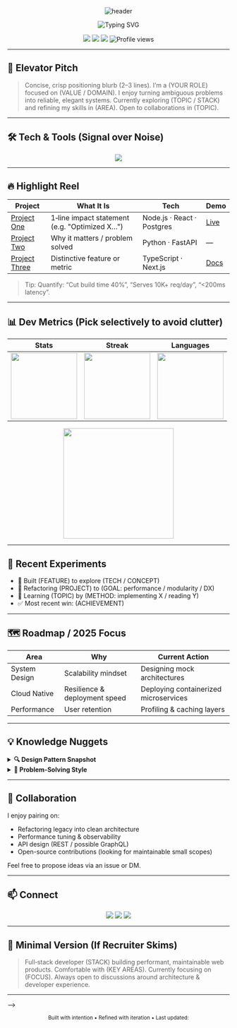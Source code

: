 <!-- =========================================================
   PERSONAL BRAND HEADER (Choose 1 of 3 variants)
========================================================= -->

<!-- Variant A: Gradient Capsule -->
<div align="center">
  <img src="https://capsule-render.vercel.app/api?type=waving&height=180&text=Kshitij%20Mishra&fontAlign=50&fontAlignY=35&color=0:6a11cb,100:2575fc&fontColor=ffffff&fontSize=42&animation=fadeIn" alt="header"/>
</div>

<!-- Variant B: Minimal Typographic (uncomment to use)
<h1 align="center">Hi, I'm <strong>Kshitij Mishra</strong> 👋</h1>
<h3 align="center">Building things at the intersection of software engineering, systems design & curiosity.</h3>
-->

<!-- Variant C: Banner Image (create your own and host in repo assets)
<div align="center">
  <img src="assets/banner.png" alt="Banner" width="100%" />
</div>
-->

<!-- Animated tagline -->
<p align="center">
  <img src="https://readme-typing-svg.demolab.com?font=Fira+Code&weight=500&pause=1000&center=true&vCenter=true&random=false&width=520&lines=Full+Stack+Developer;Crafting+Scalable+Web+Experiences;Open+Source+Learner+%26+Builder;Always+Iterating+%F0%9F%9A%80" alt="Typing SVG" />
</p>

<!-- Quick identity badges -->
<p align="center">
  <a href="https://linkedin.com/in/your-handle"><img src="https://img.shields.io/badge/LinkedIn-0a66c2?style=flat&logo=linkedin&logoColor=white" /></a>
  <a href="mailto:your.email@example.com"><img src="https://img.shields.io/badge/Email-DB4437?style=flat&logo=gmail&logoColor=white" /></a>
  <a href="https://your-portfolio.com"><img src="https://img.shields.io/badge/Portfolio-111111?style=flat&logo=vercel&logoColor=white" /></a>
  <img src="https://komarev.com/ghpvc/?username=codekshitij&style=flat&color=6a11cb" alt="Profile views" />
</p>

---

## 🧭 Elevator Pitch
> Concise, crisp positioning blurb (2–3 lines).
I’m a (YOUR ROLE) focused on (VALUE / DOMAIN). I enjoy turning ambiguous problems into reliable, elegant systems. Currently exploring (TOPIC / STACK) and refining my skills in (AREA). Open to collaborations in (TOPIC).

---

## 🛠️ Tech & Tools (Signal over Noise)

<!-- Option 1: Skill Icons -->
<p align="center">
  <img src="https://skillicons.dev/icons?i=python,js,ts,java,cpp,react,nextjs,nodejs,express,postgres,mongodb,docker,aws,git,linux" />
</p>

<!-- Option 2: Categorized (uncomment if you prefer text)
**Languages:** Python · JavaScript · TypeScript · Java · C++  
**Frontend:** React · Next.js · Tailwind · (others)  
**Backend:** Node.js · Express · (NestJS?) · REST / (GraphQL?)  
**Data:** PostgreSQL · MongoDB · Redis  
**Cloud/Infra:** AWS (EC2, S3, Lambda?) · Docker · CI/CD  
**Other:** Testing (Jest / PyTest), Design Patterns, System Design
-->

---

## 🔥 Highlight Reel
<!-- Replace with your best-impact repositories -->

| Project | What It Is | Tech | Demo |
|---------|------------|------|------|
| [Project One](https://github.com/codekshitij/REPO1) | 1‑line impact statement (e.g. "Optimized X…") | Node.js · React · Postgres | [Live](https://example.com) |
| [Project Two](https://github.com/codekshitij/REPO2) | Why it matters / problem solved | Python · FastAPI | — |
| [Project Three](https://github.com/codekshitij/REPO3) | Distinctive feature or metric | TypeScript · Next.js | [Docs](https://example.com) |

> Tip: Quantify: “Cut build time 40%”, “Serves 10K+ req/day”, “<200ms latency”.

---

## 📊 Dev Metrics (Pick selectively to avoid clutter)

<div align="center">
  
| Stats | Streak | Languages |
|-------|--------|-----------|
| <img src="https://github-readme-stats.vercel.app/api?username=codekshitij&show_icons=true&theme=tokyonight&hide_border=true" height="150"/> | <img src="https://streak-stats.demolab.com?user=codekshitij&theme=tokyonight&hide_border=true" height="150"/> | <img src="https://github-readme-stats.vercel.app/api/top-langs/?username=codekshitij&layout=compact&theme=tokyonight&hide_border=true&langs_count=8" height="150"/> |

<!-- Optional Activity Graph -->
<img src="https://github-readme-activity-graph.vercel.app/graph?username=codekshitij&theme=tokyo-night&hide_border=true&area=true" height="250" />

</div>

<!-- If you use WakaTime -->
<!--
### ⏱️ Weekly Coding Time
<a href="https://wakatime.com/@yourid"><img src="https://github-readme-stats.vercel.app/api/wakatime?username=yourid&layout=compact&theme=tokyonight&hide_border=true"/></a>
-->

---

## 🧪 Recent Experiments
- 🚀 Built (FEATURE) to explore (TECH / CONCEPT)
- 🧵 Refactoring (PROJECT) to (GOAL: performance / modularity / DX)
- 🧠 Learning (TOPIC) by (METHOD: implementing X / reading Y)
- ✅ Most recent win: (ACHIEVEMENT)

---

## 🗺️ Roadmap / 2025 Focus
| Area | Why | Current Action |
|------|-----|----------------|
| System Design | Scalability mindset | Designing mock architectures |
| Cloud Native | Resilience & deployment speed | Deploying containerized microservices |
| Performance | User retention | Profiling & caching layers |

---

## 💡 Knowledge Nuggets
<details>
<summary><b>🔍 Design Pattern Snapshot</b></summary>

| Pattern | Where You Used It |
|--------|-------------------|
| Strategy | Swappable (module/service) in (PROJECT) |
| Factory | Instance creation in (FEATURE) |
| Caching Layer | Reduced API calls by X% |

</details>

<details>
<summary><b>🧩 Problem-Solving Style</b></summary>
Emphasis on:
1. Clarifying constraints  
2. Measuring baselines  
3. Iterating with instrumentation  
4. Writing for humans first  
</details>

---

## 🤝 Collaboration
I enjoy pairing on:
- Refactoring legacy into clean architecture
- Performance tuning & observability
- API design (REST / possible GraphQL)
- Open-source contributions (looking for maintainable small scopes)

Feel free to propose ideas via an issue or DM.

---

## 📫 Connect
<p align="center">
  <a href="https://linkedin.com/in/your-handle"><img src="https://img.shields.io/badge/LinkedIn-0a66c2?style=for-the-badge&logo=linkedin&logoColor=white" /></a>
  <a href="mailto:your.email@example.com"><img src="https://img.shields.io/badge/Email-DB4437?style=for-the-badge&logo=gmail&logoColor=white" /></a>
  <a href="https://your-portfolio.com"><img src="https://img.shields.io/badge/Portfolio-000000?style=for-the-badge&logo=vercel&logoColor=white" /></a>
  <!-- <a href="https://dev.to/yourhandle"><img src="https://img.shields.io/badge/Blog-181717?style=for-the-badge&logo=dev.to&logoColor=white" /></a> -->
</p>

---

## 🧬 Minimal Version (If Recruiter Skims)
> Full‑stack developer (STACK) building performant, maintainable web products. Comfortable with (KEY AREAS). Currently focusing on (FOCUS). Always open to discussions around architecture & developer experience.

---

<!-- =========================
  OPTIONAL BADGES / SECTIONS
========================= -->
<!-- Holopin Badges (if you have) -->
<!-- <p align="center"><a href="https://holopin.io/@yourhandle"><img src="https://holopin.me/yourhandle" alt="holopin badges"/></a></p> -->

<!-- Blog posts automation (GitHub Action can inject here)
### 📝 Latest Articles
<!-- BLOG-POST-LIST:START -->
<!-- BLOG-POST-LIST:END -->
-->

<!-- Contribution Snake (light/dark)
<p align="center">
  <picture>
    <source media="(prefers-color-scheme: dark)" srcset="https://raw.githubusercontent.com/codekshitij/codekshitij/output/github-contribution-grid-snake-dark.svg">
    <img alt="snake animation" src="https://raw.githubusercontent.com/codekshitij/codekshitij/output/github-contribution-grid-snake.svg">
  </picture>
</p>
-->

<!-- Footer -->
<div align="center">
  <sub>Built with intention • Refined with iteration • Last updated: <!-- DATE --></sub>
</div>
